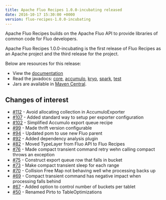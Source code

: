 ```yaml
---
title: Apache Fluo Recipes 1.0.0-incubating released
date: 2016-10-17 15:30:00 +0000
version: fluo-recipes-1.0.0-incubating
---
```


Apache Fluo Recipes builds on the Apache Fluo API to provide libraries of common code for Fluo developers.

Apache Fluo Recipes 1.0.0-incubating is the first release of Fluo Recipes as an Apache project and the third
release for the project.

Below are resources for this release:

* View the [documentation][docs]
* Read the javadocs: <a href="{{ site.api_base }}/fluo-recipes-core/1.0.0-incubating/" target="_blank">core</a>, <a href="{{ site.api_base }}/fluo-recipes-accumulo/1.0.0-incubating/" target="_blank">accumulo</a>, <a href="{{ site.api_base }}/fluo-recipes-kryo/1.0.0-incubating/" target="_blank">kryo</a>, <a href="{{ site.api_base }}/fluo-recipes-spark/1.0.0-incubating/" target="_blank">spark</a>, <a href="{{ site.api_base }}/fluo-recipes-test/1.0.0-incubating/" target="_blank">test</a>
* Jars are available in [Maven Central][central].

## Changes of interest

* [#112][112] - Avoid allocating collection in AccumuloExporter
* [#107][107] - Added standard way to setup per exporter configuration
* [#102][102] - Simplified Accumulo export queue recipe
* [#99][99] - Made thrift version configurable
* [#94][94] - Updated pom to use new Fluo parent
* [#92][92] - Added dependency analysis plugin
* [#82][82] - Moved TypeLayer from Fluo API to Fluo Recipes
* [#76][76] - Made compact transient command retry wehn calling compact throws an exception
* [#75][75] - Construct export queue row that falls in bucket
* [#73][73] - Make compact transient sleep for each range
* [#70][70] - Collision Free Map not behaving well whe processing backs up
* [#69][69] - Compact transient command has negative impact when processing falls behind
* [#67][67] - Added option to control number of buckets per tablet
* [#50][50] - Renamed Pirto to TableOptimizations

[docs]: /docs/fluo-recipes/1.0.0-incubating
[central]: http://search.maven.org/#search|ga|1|fluo-recipes
[112]: https://github.com/apache/incubator-fluo-recipes/issues/112
[107]: https://github.com/apache/incubator-fluo-recipes/issues/107
[102]: https://github.com/apache/incubator-fluo-recipes/issues/102
[99]: https://github.com/apache/incubator-fluo-recipes/issues/99
[94]: https://github.com/apache/incubator-fluo-recipes/issues/94
[92]: https://github.com/apache/incubator-fluo-recipes/issues/92
[82]: https://github.com/apache/incubator-fluo-recipes/issues/82
[76]: https://github.com/apache/incubator-fluo-recipes/issues/76
[75]: https://github.com/apache/incubator-fluo-recipes/issues/75
[73]: https://github.com/apache/incubator-fluo-recipes/issues/73
[70]: https://github.com/apache/incubator-fluo-recipes/issues/70
[69]: https://github.com/apache/incubator-fluo-recipes/issues/69
[67]: https://github.com/apache/incubator-fluo-recipes/issues/67
[50]: https://github.com/apache/incubator-fluo-recipes/issues/50

